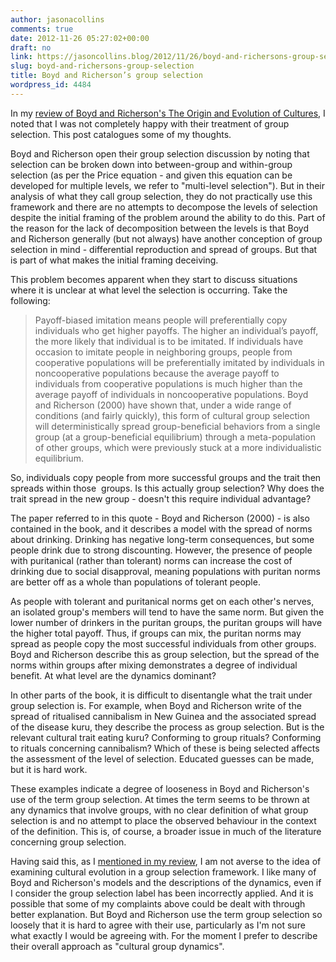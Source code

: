 ```yaml
---
author: jasonacollins
comments: true
date: 2012-11-26 05:27:02+00:00
draft: no
link: https://jasoncollins.blog/2012/11/26/boyd-and-richersons-group-selection/
slug: boyd-and-richersons-group-selection
title: Boyd and Richerson’s group selection
wordpress_id: 4484
---
```


In my [review of Boyd and Richerson's The Origin and Evolution of Cultures](https://jasoncollins.blog/2012/11/boyd-and-richersons-the-origin-and-evolution-of-cultures/), I noted that I was not completely happy with their treatment of group selection. This post catalogues some of my thoughts.

Boyd and Richerson open their group selection discussion by noting that selection can be broken down into between-group and within-group selection (as per the Price equation - and given this equation can be developed for multiple levels, we refer to "multi-level selection"). But in their analysis of what they call group selection, they do not practically use this framework and there are no attempts to decompose the levels of selection despite the initial framing of the problem around the ability to do this. Part of the reason for the lack of decomposition between the levels is that Boyd and Richerson generally (but not always) have another conception of group selection in mind - differential reproduction and spread of groups. But that is part of what makes the initial framing deceiving.

This problem becomes apparent when they start to discuss situations where it is unclear at what level the selection is occurring. Take the following:


<blockquote>Payoff-biased imitation means people will preferentially copy individuals who get higher payoffs. The higher an individual’s payoff, the more likely that individual is to be imitated. If individuals have occasion to imitate people in neighboring groups, people from cooperative populations will be preferentially imitated by individuals in noncooperative populations because the average payoff to individuals from cooperative populations is much higher than the average payoff of individuals in noncooperative populations. Boyd and Richerson (2000) have shown that, under a wide range of conditions (and fairly quickly), this form of cultural group selection will deterministically spread group-beneficial behaviors from a single group (at a group-beneficial equilibrium) through a meta-population of other groups, which were previously stuck at a more individualistic equilibrium.

</blockquote>

So, individuals copy people from more successful groups and the trait then spreads within those  groups. Is this actually group selection? Why does the trait spread in the new group - doesn't this require individual advantage?

The paper referred to in this quote - Boyd and Richerson (2000) - is also contained in the book, and it describes a model with the spread of norms about drinking. Drinking has negative long-term consequences, but some people drink due to strong discounting. However, the presence of people with puritanical (rather than tolerant) norms can increase the cost of drinking due to social disapproval, meaning populations with puritan norms are better off as a whole than populations of tolerant people.

As people with tolerant and puritanical norms get on each other's nerves, an isolated group's members will tend to have the same norm. But given the lower number of drinkers in the puritan groups, the puritan groups will have the higher total payoff. Thus, if groups can mix, the puritan norms may spread as people copy the most successful individuals from other groups. Boyd and Richerson describe this as group selection, but the spread of the norms within groups after mixing demonstrates a degree of individual benefit. At what level are the dynamics dominant?

In other parts of the book, it is difficult to disentangle what the trait under group selection is. For example, when Boyd and Richerson write of the spread of ritualised cannibalism in New Guinea and the associated spread of the disease kuru, they describe the process as group selection. But is the relevant cultural trait eating kuru? Conforming to group rituals? Conforming to rituals concerning cannibalism? Which of these is being selected affects the assessment of the level of selection. Educated guesses can be made, but it is hard work.

These examples indicate a degree of looseness in Boyd and Richerson's use of the term group selection. At times the term seems to be thrown at any dynamics that involve groups, with no clear definition of what group selection is and no attempt to place the observed behaviour in the context of the definition. This is, of course, a broader issue in much of the literature concerning group selection.

Having said this, as I [mentioned in my review](https://jasoncollins.blog/2012/11/boyd-and-richersons-the-origin-and-evolution-of-cultures/), I am not averse to the idea of examining cultural evolution in a group selection framework. I like many of Boyd and Richerson's models and the descriptions of the dynamics, even if I consider the group selection label has been incorrectly applied. And it is possible that some of my complaints above could be dealt with through better explanation. But Boyd and Richerson use the term group selection so loosely that it is hard to agree with their use, particularly as I'm not sure what exactly I would be agreeing with. For the moment I prefer to describe their overall approach as "cultural group dynamics".
